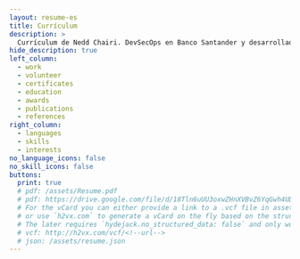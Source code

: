 ```yaml
---
layout: resume-es
title: Currículum
description: >
  Currículum de Nedd Chairi. DevSecOps en Banco Santander y desarrollador de software autodidacta.
hide_description: true
left_column:
  - work
  - volunteer
  - certificates
  - education
  - awards
  - publications
  - references
right_column:
  - languages
  - skills
  - interests
no_language_icons: false
no_skill_icons: false
buttons:
  print: true
  # pdf: /assets/Resume.pdf
  # pdf: https://drive.google.com/file/d/18Tln6uUU3oxwZHnXVBvZ6YqGwh4UDX3t/view?usp=sharing
  # For the vCard you can either provide a link to a .vcf file in assets (see `pdf` above),
  # or use `h2vx.com` to generate a vCard on the fly based on the structured data of the resume page.
  # The later requires `hydejack.no_structured_data: false` and only works once the site is deployed to a public URL.
  # vcf: http://h2vx.com/vcf/<!--url-->
  # json: /assets/resume.json
---
```

